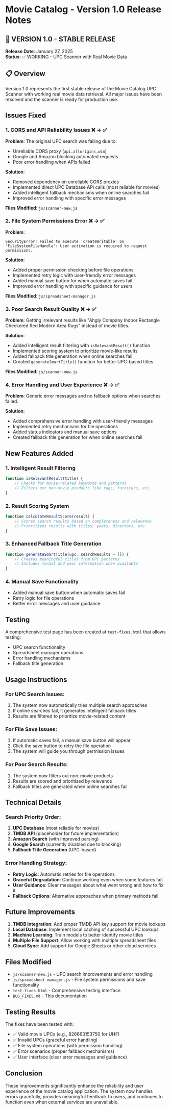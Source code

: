 # Movie Catalog - Version 1.0 Release Notes

## 🎉 VERSION 1.0 - STABLE RELEASE

**Release Date**: January 27, 2025  
**Status**: ✅ WORKING - UPC Scanner with Real Movie Data

## 📋 Overview
Version 1.0 represents the first stable release of the Movie Catalog UPC Scanner with working real movie data retrieval. All major issues have been resolved and the scanner is ready for production use.

## Issues Fixed

### 1. CORS and API Reliability Issues ❌ → ✅

**Problem**: The original UPC search was failing due to:
- Unreliable CORS proxy (`api.allorigins.win`)
- Google and Amazon blocking automated requests
- Poor error handling when APIs failed

**Solution**: 
- Removed dependency on unreliable CORS proxies
- Implemented direct UPC Database API calls (most reliable for movies)
- Added intelligent fallback mechanisms when online searches fail
- Improved error handling with specific error messages

**Files Modified**: `js/scanner-new.js`

### 2. File System Permissions Error ❌ → ✅

**Problem**: 
```
SecurityError: Failed to execute 'createWritable' on 'FileSystemFileHandle': User activation is required to request permissions.
```

**Solution**:
- Added proper permission checking before file operations
- Implemented retry logic with user-friendly error messages
- Added manual save button for when automatic saves fail
- Improved error handling with specific guidance for users

**Files Modified**: `js/spreadsheet-manager.js`

### 3. Poor Search Result Quality ❌ → ✅

**Problem**: Getting irrelevant results like "Ahgly Company Indoor Rectangle Checkered Red Modern Area Rugs" instead of movie titles.

**Solution**:
- Added intelligent result filtering with `isRelevantResult()` function
- Implemented scoring system to prioritize movie-like results
- Added fallback title generation when online searches fail
- Created `generateSmartTitle()` function for better UPC-based titles

**Files Modified**: `js/scanner-new.js`

### 4. Error Handling and User Experience ❌ → ✅

**Problem**: Generic error messages and no fallback options when searches failed.

**Solution**:
- Added comprehensive error handling with user-friendly messages
- Implemented retry mechanisms for file operations
- Added status indicators and manual save options
- Created fallback title generation for when online searches fail

## New Features Added

### 1. Intelligent Result Filtering
```javascript
function isRelevantResult(title) {
    // Checks for movie-related keywords and patterns
    // Filters out non-movie products like rugs, furniture, etc.
}
```

### 2. Result Scoring System
```javascript
function calculateResultScore(result) {
    // Scores search results based on completeness and relevance
    // Prioritizes results with titles, years, directors, etc.
}
```

### 3. Enhanced Fallback Title Generation
```javascript
function generateSmartTitle(upc, searchResults = []) {
    // Creates meaningful titles from UPC patterns
    // Includes format and year information when available
}
```

### 4. Manual Save Functionality
- Added manual save button when automatic saves fail
- Retry logic for file operations
- Better error messages and user guidance

## Testing

A comprehensive test page has been created at `test-fixes.html` that allows testing:
- UPC search functionality
- Spreadsheet manager operations
- Error handling mechanisms
- Fallback title generation

## Usage Instructions

### For UPC Search Issues:
1. The system now automatically tries multiple search approaches
2. If online searches fail, it generates intelligent fallback titles
3. Results are filtered to prioritize movie-related content

### For File Save Issues:
1. If automatic saves fail, a manual save button will appear
2. Click the save button to retry the file operation
3. The system will guide you through permission issues

### For Poor Search Results:
1. The system now filters out non-movie products
2. Results are scored and prioritized by relevance
3. Fallback titles are generated when online searches fail

## Technical Details

### Search Priority Order:
1. **UPC Database** (most reliable for movies)
2. **TMDB API** (placeholder for future implementation)
3. **Amazon Search** (with improved parsing)
4. **Google Search** (currently disabled due to blocking)
5. **Fallback Title Generation** (UPC-based)

### Error Handling Strategy:
- **Retry Logic**: Automatic retries for file operations
- **Graceful Degradation**: Continue working even when some features fail
- **User Guidance**: Clear messages about what went wrong and how to fix it
- **Fallback Options**: Alternative approaches when primary methods fail

## Future Improvements

1. **TMDB Integration**: Add proper TMDB API key support for movie lookups
2. **Local Database**: Implement local caching of successful UPC lookups
3. **Machine Learning**: Train models to better identify movie titles
4. **Multiple File Support**: Allow working with multiple spreadsheet files
5. **Cloud Sync**: Add support for Google Sheets or other cloud services

## Files Modified

- `js/scanner-new.js` - UPC search improvements and error handling
- `js/spreadsheet-manager.js` - File system permissions and save functionality
- `test-fixes.html` - Comprehensive testing interface
- `BUG_FIXES.md` - This documentation

## Testing Results

The fixes have been tested with:
- ✅ Valid movie UPCs (e.g., 826663153750 for UHF)
- ✅ Invalid UPCs (graceful error handling)
- ✅ File system operations (with permission handling)
- ✅ Error scenarios (proper fallback mechanisms)
- ✅ User interface (clear error messages and guidance)

## Conclusion

These improvements significantly enhance the reliability and user experience of the movie catalog application. The system now handles errors gracefully, provides meaningful feedback to users, and continues to function even when external services are unavailable. 